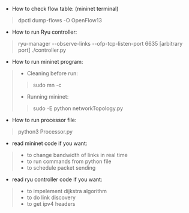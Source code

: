 -  How to check flow table: (mininet terminal)

> dpctl dump-flows -O OpenFlow13

-  How to run Ryu controller:

> ryu-manager --observe-links --ofp-tcp-listen-port 6635 [arbitrary port] ./controller.py

-  How to run mininet program:

> - Cleaning before run:
>>   sudo mn -c
> - Running mininet:
>>   sudo -E python networkTopology.py

- How to run processor file:

> python3 Processor.py

- read mininet code if you want:
> - to change bandwidth of links in real time
> - to run commands from python file
> - to schedule packet sending

- read ryu controller code if you want:
> - to impelement dijkstra algorithm
> - to do link discovery
> - to get ipv4 headers
